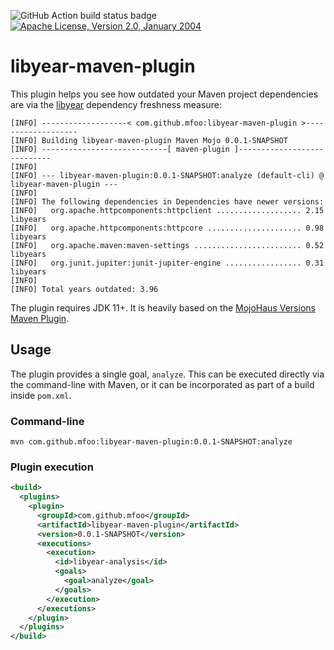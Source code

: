 ![GitHub Action build status badge](https://github.com/mfoo/libyear-maven-plugin/actions/workflows/maven-tests.yml/badge.svg)
[![Apache License, Version 2.0, January 2004](https://img.shields.io/github/license/mojohaus/versions-maven-plugin.svg?label=License)](http://www.apache.org/licenses/)

# libyear-maven-plugin

This plugin helps you see how outdated your Maven project dependencies are via the
[libyear](https://libyear.com/) dependency freshness measure:

```
[INFO] -------------------< com.github.mfoo:libyear-maven-plugin >-------------------
[INFO] Building libyear-maven-plugin Maven Mojo 0.0.1-SNAPSHOT
[INFO] ----------------------------[ maven-plugin ]----------------------------
[INFO]
[INFO] --- libyear-maven-plugin:0.0.1-SNAPSHOT:analyze (default-cli) @ libyear-maven-plugin ---
[INFO]
[INFO] The following dependencies in Dependencies have newer versions:
[INFO]   org.apache.httpcomponents:httpclient ................... 2.15 libyears
[INFO]   org.apache.httpcomponents:httpcore ..................... 0.98 libyears
[INFO]   org.apache.maven:maven-settings ........................ 0.52 libyears
[INFO]   org.junit.jupiter:junit-jupiter-engine ................. 0.31 libyears
[INFO]
[INFO] Total years outdated: 3.96
```

The plugin requires JDK 11+. It is heavily based on the [MojoHaus Versions Maven Plugin](https://www.mojohaus.org/versions/versions-maven-plugin/index.html).

## Usage

The plugin provides a single goal, `analyze`. This can be executed
directly via the command-line with Maven, or it can be incorporated as part of
a build inside `pom.xml`.

### Command-line

```shell
mvn com.github.mfoo:libyear-maven-plugin:0.0.1-SNAPSHOT:analyze
```

### Plugin execution

```xml
<build>
  <plugins>
    <plugin>
      <groupId>com.github.mfoo</groupId>
      <artifactId>libyear-maven-plugin</artifactId>
      <version>0.0.1-SNAPSHOT</version>
      <executions>
        <execution>
          <id>libyear-analysis</id>
          <goals>
            <goal>analyze</goal>
          </goals>
        </execution>
      </executions>
    </plugin>
  </plugins>
</build>
```